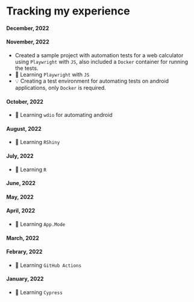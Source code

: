 # Tracking my experience

#### December, 2022

#### November, 2022
- Created a sample project with automation tests for a web calculator using `Playwright` with `JS`, also included a `Docker` container for running the tests.
- :blue_book: Learning `Playwright` with `JS`
- :bulb: Creating a test environment for automating tests on android applications, only `Docker` is required.

#### October, 2022
- :blue_book: Learning `wdio` for automating android

#### August, 2022
- :blue_book: Learning `RShiny`

#### July, 2022
- :blue_book: Learning `R`

#### June, 2022

#### May, 2022

#### April, 2022
- :blue_book: Learning `App.Mode`

#### March, 2022

#### Febrary, 2022
- :blue_book: Learning `GitHub Actions`

#### January, 2022
- :blue_book: Learning `Cypress`


